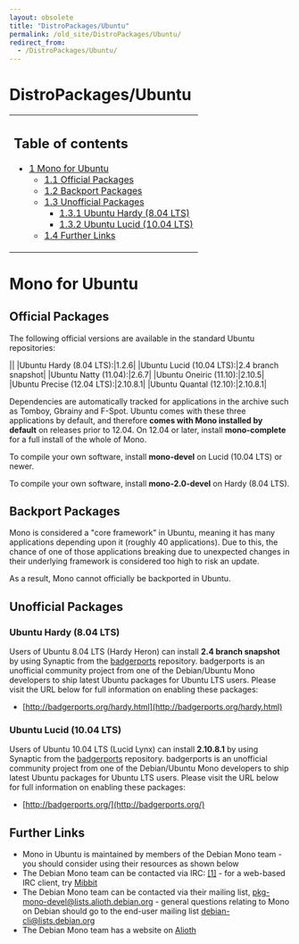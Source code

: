 ```yaml
---
layout: obsolete
title: "DistroPackages/Ubuntu"
permalink: /old_site/DistroPackages/Ubuntu/
redirect_from:
  - /DistroPackages/Ubuntu/
---
```


DistroPackages/Ubuntu
=====================

<table>
<col width="100%" />
<tbody>
<tr class="odd">
<td align="left"><h2>Table of contents</h2>
<ul>
<li><a href="#Mono_for_Ubuntu">1 Mono for Ubuntu</a>
<ul>
<li><a href="#Official_Packages">1.1 Official Packages</a></li>
<li><a href="#Backport_Packages">1.2 Backport Packages</a></li>
<li><a href="#Unofficial_Packages">1.3 Unofficial Packages</a>
<ul>
<li><a href="#Ubuntu_Hardy_.288.04_LTS.29">1.3.1 Ubuntu Hardy (8.04 LTS)</a></li>
<li><a href="#Ubuntu_Lucid_.2810.04_LTS.29">1.3.2 Ubuntu Lucid (10.04 LTS)</a></li>
</ul></li>
<li><a href="#Further_Links">1.4 Further Links</a></li>
</ul></li>
</ul></td>
</tr>
</tbody>
</table>

Mono for Ubuntu
===============

Official Packages
-----------------

The following official versions are available in the standard Ubuntu repositories:

||
|Ubuntu Hardy (8.04 LTS):|1.2.6|
|Ubuntu Lucid (10.04 LTS):|2.4 branch snapshot|
|Ubuntu Natty (11.04):|2.6.7|
|Ubuntu Oneiric (11.10):|2.10.5|
|Ubuntu Precise (12.04 LTS):|2.10.8.1|
|Ubuntu Quantal (12.10):|2.10.8.1|

Dependencies are automatically tracked for applications in the archive such as Tomboy, Gbrainy and F-Spot. Ubuntu comes with these three applications by default, and therefore **comes with Mono installed by default** on releases prior to 12.04. On 12.04 or later, install **mono-complete** for a full install of the whole of Mono.

To compile your own software, install **mono-devel** on Lucid (10.04 LTS) or newer.

To compile your own software, install **mono-2.0-devel** on Hardy (8.04 LTS).

Backport Packages
-----------------

Mono is considered a "core framework" in Ubuntu, meaning it has many applications depending upon it (roughly 40 applications). Due to this, the chance of one of those applications breaking due to unexpected changes in their underlying framework is considered too high to risk an update.

As a result, Mono cannot officially be backported in Ubuntu.

Unofficial Packages
-------------------

### Ubuntu Hardy (8.04 LTS)

Users of Ubuntu 8.04 LTS (Hardy Heron) can install **2.4 branch snapshot** by using Synaptic from the [badgerports](http://badgerports.org) repository. badgerports is an unofficial community project from one of the Debian/Ubuntu Mono developers to ship latest Ubuntu packages for Ubuntu LTS users. Please visit the URL below for full information on enabling these packages:

-   [http://badgerports.org/hardy.html](http://badgerports.org/hardy.html)

### Ubuntu Lucid (10.04 LTS)

Users of Ubuntu 10.04 LTS (Lucid Lynx) can install **2.10.8.1** by using Synaptic from the [badgerports](http://badgerports.org) repository. badgerports is an unofficial community project from one of the Debian/Ubuntu Mono developers to ship latest Ubuntu packages for Ubuntu LTS users. Please visit the URL below for full information on enabling these packages:

-   [http://badgerports.org/](http://badgerports.org/)

Further Links
-------------

-   Mono in Ubuntu is maintained by members of the Debian Mono team - you should consider using their resources as shown below
-   The Debian Mono team can be contacted via IRC: [[1]](irc://irc.oftc.net/#debian-cli) - for a web-based IRC client, try [Mibbit](http://www.mibbit.com/networks/oftc/debian-cli.html)
-   The Debian Mono team can be contacted via their mailing list, [pkg-mono-devel@lists.alioth.debian.org](http://lists.alioth.debian.org/mailman/listinfo/pkg-mono-devel) - general questions relating to Mono on Debian should go to the end-user mailing list [debian-cli@lists.debian.org](http://lists.debian.org/debian-cli/)
-   The Debian Mono team has a website on [Alioth](http://pkg-mono.alioth.debian.org/)


